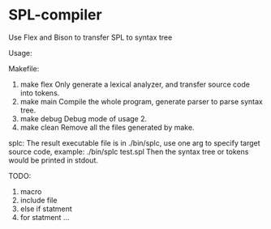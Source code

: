 # SPL-compiler
 Use Flex and Bison to transfer SPL to syntax tree

Usage:

Makefile:
1. make flex
	Only generate a lexical analyzer, and transfer source code into tokens.
2. make main
	Compile the whole program, generate parser to parse syntax tree.
3. make debug
	Debug mode of usage 2.
4. make clean
	Remove all the files generated by make.

splc:
The result executable file is in ./bin/splc, use one arg to specify 
	target source code, example: ./bin/splc test.spl
Then the syntax tree or tokens would be printed in stdout.

TODO:
1. macro
2. include file
3. else if statment
4. for statment
...